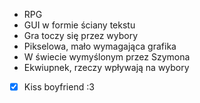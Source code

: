 - RPG
- GUI w formie ściany tekstu
- Gra toczy się przez wybory
- Pikselowa, mało wymagająca grafika
- W świecie wymyślonym przez Szymona
- Ekwiupnek, rzeczy wpływają na wybory
- [x] Kiss boyfriend :3
